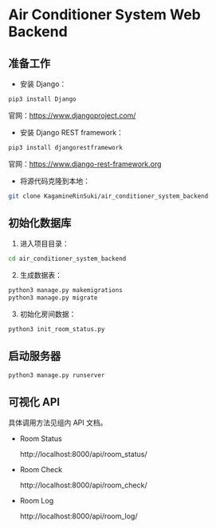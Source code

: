 # Air Conditioner System Web Backend

## 准备工作

- 安装 Django：

```bash
pip3 install Django
```

官网：https://www.djangoproject.com/

- 安装 Django REST framework：

```bash
pip3 install djangorestframework
```

官网：https://www.django-rest-framework.org

- 将源代码克隆到本地：

```bash
git clone KagamineRinSuki/air_conditioner_system_backend
```

## 初始化数据库

1. 进入项目目录：

```bash
cd air_conditioner_system_backend
```

2. 生成数据表：

```bash
python3 manage.py makemigrations
python3 manage.py migrate       
```

3. 初始化房间数据：

```bash
python3 init_room_status.py   
```

## 启动服务器

```bash
python3 manage.py runserver 
```

## 可视化 API 

具体调用方法见组内 API 文档。

- Room Status

  http://localhost:8000/api/room_status/

- Room Check

  http://localhost:8000/api/room_check/

- Room Log

  http://localhost:8000/api/room_log/